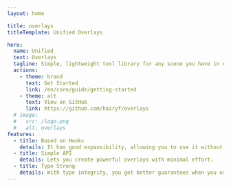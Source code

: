 ```yaml
---
layout: home

title: overlays
titleTemplate: Unified Overlays

hero:
  name: Unified
  text: Overlays
  tagline: Simple, lightweight tool library for any scene you have in overlay.
  actions:
    - theme: brand
      text: Get Started
      link: /en/core/guide/getting-started
    - theme: alt
      text: View on GitHub
      link: https://github.com/hairyf/overlays
  # image:
  #   src: /logo.png
  #   alt: overlays
features:
  - title: Based on Hooks
    details: It has good expansibility, allowing you to use it without any constraints.
  - title: Simple API
    details: Lets you create powerful overlays with minimal effort.
  - title: Type Strong
    details: With type integrity, you get better guarantees when you use it, it's up to you.
---
```

